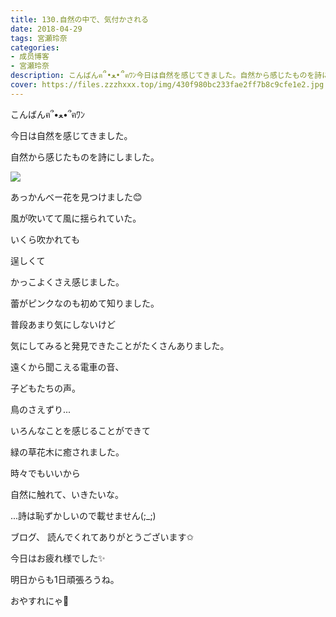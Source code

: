 ```yaml
---
title: 130.自然の中で、気付かされる
date: 2018-04-29
tags: 宮瀬玲奈
categories: 
- 成员博客
- 宮瀬玲奈
description: こんばんฅ՞•ﻌ•՞ฅﾜﾝ今日は自然を感じてきました。自然から感じたものを詩にしました。あっかんべー花を見つけました😊風が吹いてて風に揺られ...
cover: https://files.zzzhxxx.top/img/430f980bc233fae2ff7b8c9cfe1e2.jpg 
---
```




こんばんฅ՞•ﻌ•՞ฅﾜﾝ





今日は自然を感じてきました。





自然から感じたものを詩にしました。










![](https://files.zzzhxxx.top/img/430f980bc233fae2ff7b8c9cfe1e2.jpg)



あっかんべー花を見つけました😊



風が吹いてて風に揺られていた。




いくら吹かれても

逞しくて

かっこよくさえ感じました。








蕾がピンクなのも初めて知りました。

















普段あまり気にしないけど

気にしてみると発見できたことがたくさんありました。















遠くから聞こえる電車の音、

子どもたちの声。

鳥のさえずり...















いろんなことを感じることができて


緑の草花木に癒されました。












時々でもいいから

自然に触れて、いきたいな。



















...詩は恥ずかしいので載せません(;_;)

















ブログ、
読んでくれてありがとうございます✩



今日はお疲れ様でした✨


明日からも1日頑張ろうね。



おやすれにゃ💓


